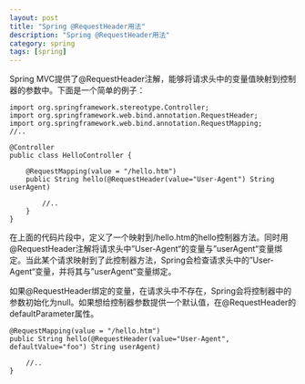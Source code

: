 ```yaml
---
layout: post
title: "Spring @RequestHeader用法"
description: "Spring @RequestHeader用法"
category: spring
tags: [spring]
---
```


Spring MVC提供了@RequestHeader注解，能够将请求头中的变量值映射到控制器的参数中。下面是一个简单的例子：

	import org.springframework.stereotype.Controller;
	import org.springframework.web.bind.annotation.RequestHeader;
	import org.springframework.web.bind.annotation.RequestMapping;
	//..
	 
	@Controller
	public class HelloController {
	 
		@RequestMapping(value = "/hello.htm")
		public String hello(@RequestHeader(value="User-Agent") String userAgent)

		    //..
		}
	}

在上面的代码片段中，定义了一个映射到/hello.htm的hello控制器方法。同时用@RequestHeader注解将请求头中”User-Agent“的变量与”userAgent“变量绑定。当此某个请求映射到了此控制器方法，Spring会检查请求头中的”User-Agent“变量，并将其与”userAgent“变量绑定。

如果@RequestHeader绑定的变量，在请求头中不存在，Spring会将控制器中的参数初始化为null。如果想给控制器参数提供一个默认值，在@RequestHeader的defaultParameter属性。

	@RequestMapping(value = "/hello.htm")
	public String hello(@RequestHeader(value="User-Agent", defaultValue="foo") String userAgent)
	 
		//..
	}
